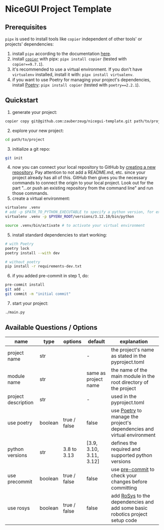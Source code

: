 # NiceGUI Project Template

## Prerequisites

`pipx` is used to install tools like `copier` independent of other tools' or projects' dependencies:

1. install `pipx` according to the documentation [here](https://pipx.pypa.io/stable/).
2. install [`copier`](https://copier.readthedocs.io/en/stable/) with pipx: `pipx install copier` (tested with `copier==9.7.1`).
3. it's recommended to use a virtual environment. If you don't have `virtualenv` installed, install it with: `pipx install virtualenv`.
4. if you want to use Poetry for managing your project's dependencies, install [Poetry](https://python-poetry.org/): `pipx install copier` (tested with `poetry==2.2.1`).


## Quickstart

1. generate your project:
```bash
copier copy git@github.com:zauberzeug/nicegui-template.git path/to/project
```
2. explore your new project:
```bash
cd path/to/project
```
3. initialize a git repo:
```bash
git init
```
4. now you can connect your local repository to GitHub by [creating a new repository](https://github.com/new).
   Pay attention to not add a README.md, etc. since your project already has all of this.
   GitHub then gives you the necessary commands to connect the origin to your local project.
   Look out for the part "…or push an existing repository from the command line" and run those commands.
5. create a virtual environment:
```bash
virtualenv .venv
# add -p $PATH_TO_PYTHON_EXECUTABLE to specify a python version, for example:
virtualenv .venv -p $PYENV_ROOT/versions/3.12.10/bin/python

source .venv/bin/activate # to activate your virtual environment
```
5. install standard dependencies to start working:
```bash
# with Poetry
poetry lock
poetry install --with dev

# without poetry
pip install -r requirements-dev.txt
```
6. if you added pre-commit in step 1, do:
```bash
pre-commit install
git add .
git commit -m "initial commit"
```
7. start your project:
```bash
./main.py
```

## Available Questions / Options

| name                | type    | options      | default                 | explanation                                                                                           |
| ------------------- | ------- | ------------ | ----------------------- | ----------------------------------------------------------------------------------------------------- |
| project name        | str     |              | -                       | the project's name as stated in the pyproject.toml                                                    |
| module name         | str     |              | same as project name    | the name of the main module in the root directory of the project                                      |
| project description | str     |              | -                       | used in the pyproject.toml                                                                            |
| use poetry          | boolean | true / false | false                   | use [Poetry](https://python-poetry.org/) to manage the project's dependencies and virtual environment |
| python versions     | str     | 3.8 to 3.13  | [3.9, 3.10, 3.11, 3.12] | defines the required and supported python versions                                                    |
| use precommit       | boolean | true / false | false                   | use [pre-commit](https://pre-commit.com/) to check your changes before committing                     |
| use rosys           | boolean | true / false | false                   | add [RoSys](https://rosys.io) to the dependencies and add some basic robotics project setup code      |
